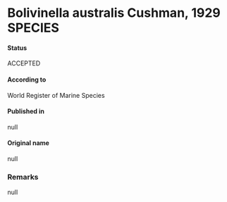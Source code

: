 Bolivinella australis Cushman, 1929 SPECIES
=======

#### Status
ACCEPTED

#### According to
World Register of Marine Species

#### Published in
null

#### Original name
null

### Remarks
null